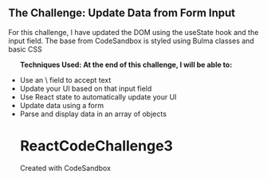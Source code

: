 <h2>The Challenge: Update Data from Form Input</h2>
<p>For this challenge, I have updated the DOM using the useState hook and the input field. The base from CodeSandbox is styled using Bulma classes and basic CSS</p>

<ul><strong>Techniques Used: At the end of this challenge, I will be able to:</strong></p>

<li>Use an \<input\> field to accept text</li>
<li>Update your UI based on that input field</li>
<li>Use React state to automatically update your UI</li>
<li>Update data using a form</li>
<li>Parse and display data in an array of objects</li>

# ReactCodeChallenge3

Created with CodeSandbox
